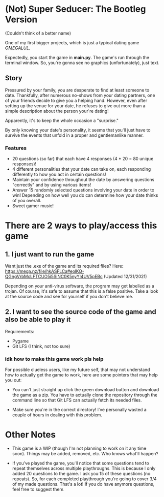 # (Not) Super Seducer: The Bootleg Version
(Couldn't think of a better name)

One of my first bigger projects, which is just a typical dating game *OMEGALUL*.

Expectedly, you start the game in **main.py**. The game's run through the terminal window. So, you're gonna see no graphics (unfortunately), just text.

## Story
Pressured by your family, you are desperate to find at least someone to date.
Thankfully, after numerous no-shows from your dating partners, one of your friends decide to give you a helping hand.
However, even after setting up the venue for your date, he refuses to give out more than a simple description about the person your're dating!

Apparently, it's to keep the whole occasion a "surprise."

By only knowing your date's personality, it seems that you'll just have to survive the events that unfold in a proper and gentlemanlike manner.

### Features
- 20 questions (so far) that each have 4 responses (4 * 20 = 80 unique responses)!
- 4 different personalities that your date can take on, each responding differently to how you act in certain questions!
- Maintain your confidence throughout the date by answering questions "correctly" and by using various items!
- Answer 15 randomly selected questions involving your date in order to win! Depending on how well you do can determine how your date thinks of you overall.
- Sweet gamer music!

# There are 2 ways to play/access this game

## 1. I just want to run the game

Want just the .exe of the game and its required files? Here: https://mega.nz/file/hkASFLCa#eolKQ-QGngVrbMcLFTCUO5i5SiNC0K5nyYI4UV5pEBc (Updated 12/31/2021)

Depending on your anti-virus software, the program may get labelled as a trojan. Of course, it's safe to assume that this is a false positive. Take a look at the source code and see for yourself if you don't believe me.

## 2. I want to see the source code of the game and also be able to play it

Requirements:
- Pygame
- Git LFS (I think, not too sure)

### idk how to make this game work pls help
For possible clueless users, like my future self, that may not understand how to actually get the game to work, here are some pointers that may help you out:

- You can't just straight up click the green download button and download the game as a zip. You have to actually clone the repository through the command line so that Git LFS can actually fetch its needed files.

- Make sure you're in the correct directory! I've personally wasted a couple of hours in dealing with this problem.

# Other Notes
- This game is a WIP (though I'm not planning to work on it any time soon). Things may be added, removed, etc. Who knows what'll happen?

- If you've played the game, you'll notice that some questions tend to repeat themselves across multiple playthroughs. This is because I only added 20 questions to the game. I ask you 15 of these questions (no repeats). So, for each completed playthrough you're going to cover 3/4 of my made questions. That's a lot! If you do have anymore questions, feel free to suggest them.
